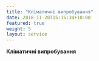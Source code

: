 ```yaml
---
title: "Кліматичні випробування"
date: 2018-11-28T15:15:34+10:00
featured: true
weight: 5
layout: service
---
```


**Кліматичні випробування**
